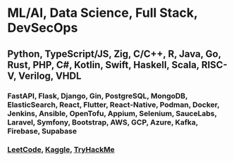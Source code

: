 <h1>ML/AI, Data Science, Full Stack, DevSecOps</h1>
<h2>Python, TypeScript/JS, Zig, C/C++, R, Java, Go, Rust, PHP, C#, Kotlin, Swift, Haskell, Scala, RISC-V, Verilog, VHDL</h2>
<h3>FastAPI, Flask, Django, Gin, PostgreSQL, MongoDB, ElasticSearch, React, Flutter, React-Native, Podman, Docker, Jenkins, Ansible, OpenTofu, Appium, Selenium, SauceLabs, Laravel, Symfony, Bootstrap, AWS, GCP, Azure, Kafka, Firebase, Supabase</h3>

<h3>
  <a href="https://leetcode.com/u/tcs7890/">LeetCode</a>, 
  <a href="">Kaggle</a>, 
  <a href="https://tryhackme.com/p/stahltrevor5">TryHackMe</a>
</h3>
